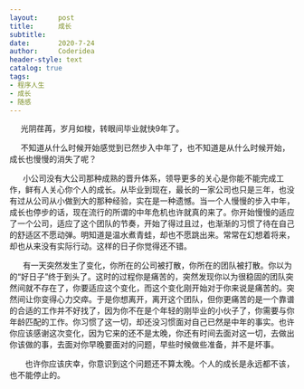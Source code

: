```yaml
---
layout:     post
title:      成长
subtitle:   
date:       2020-7-24
author:     Coderidea
header-style: text
catalog: true
tags:
- 程序人生
- 成长
- 随感
--- 
```

<p>     光阴荏苒，岁月如梭，转眼间毕业就快9年了。</p>

<p>     不知道从什么时候开始感觉到已然步入中年了，也不知道是从什么时候开始，成长也慢慢的消失了呢？</p>

<p>      小公司没有大公司那种成熟的晋升体系，领导更多的关心是你能不能完成工作，鲜有人关心你个人的成长。从毕业到现在，最长的一家公司也只是三年，也没有过从公司从小做到大的那种经验，实在是一种遗憾。当一个人慢慢的步入中年，成长也停步的话，现在流行的所谓的中年危机也许就真的来了。你开始慢慢的适应了一个公司，适应了这个团队的节奏，开始了得过且过，也渐渐的习惯了待在自己的舒适区不愿动弹。明知道是温水煮青蛙，却也不愿跳出来。常常在幻想着将来，却也从来没有实际行动。这样的日子你觉得还不错。</p>

<p>      有一天突然发生了变化，你所在的公司被打散，你所在的团队被打散。你以为的“好日子”终于到头了。这时的过程你是痛苦的，突然发现你以为很稳固的团队突然间就不存在了，你要适应这个变化，而这个变化刚开始对于你来说是痛苦的。突然间让你变得心力交瘁。于是你想离开，离开这个团队，但你更痛苦的是一个靠谱的合适的工作并不好找了，因为你不在是个年轻的刚毕业的小伙子了，你需要与你年龄匹配的工作。你习惯了这一切，却还没习惯面对自己已然是中年的事实。也许你应该感谢这次变化，因为它来的还不是太晚，你还有时间去面对这一切，去做出你该做的事，去面对你早晚要面对的问题，早些时候做些准备，并不是坏事。</p>

<p>       也许你应该庆幸，你意识到这个问题还不算太晚。个人的成长是永远都不该，也不能停止的。</p>